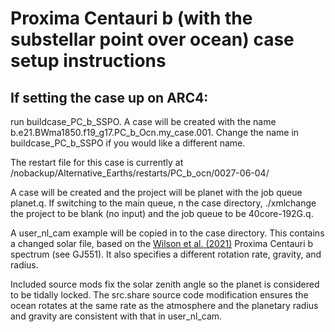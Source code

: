 # Proxima Centauri b (with the substellar point over ocean) case setup instructions

## If setting the case up on ARC4:

run buildcase_PC_b_SSPO. A case will be created with the name b.e21.BWma1850.f19_g17.PC_b_Ocn.my_case.001. Change the name in buildcase_PC_b_SSPO if you would like a different name.

The restart file for this case is currently at /nobackup/Alternative_Earths/restarts/PC_b_ocn/0027-06-04/

A case will be created and the project will be planet with the job queue planet.q. If switching to the main queue, n the case directory, ./xmlchange the project to be blank (no input) and the job queue to be 40core-192G.q.

A user_nl_cam example will be copied in to the case directory. This contains a changed solar file, based on the [Wilson et al. (2021)](https://zenodo.org/record/4556130#.Y_82yezP39E) Proxima Centauri b spectrum (see GJ551). It also specifies a different rotation rate, gravity, and radius.

Included source mods fix the solar zenith angle so the planet is considered to be tidally locked. The src.share source code modification ensures the ocean rotates at the same rate as the atmosphere and the planetary radius and gravity are consistent with that in user_nl_cam.
